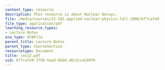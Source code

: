 ```yaml
---
content_type: resource
description: This resource is about Nuclear Decays.
file: /media/courses/22-101-applied-nuclear-physics-fall-2006/bf7cafe977565aad8ebdabc3cca249f0_lec22.pdf
file_type: application/pdf
learning_resource_types:
- Lecture Notes
ocw_type: OCWFile
parent_title: Lecture Notes
parent_type: CourseSection
resourcetype: Document
title: lec22.pdf
uid: bf7cafe9-7756-5aad-8ebd-abc3cca249f0
---
```

